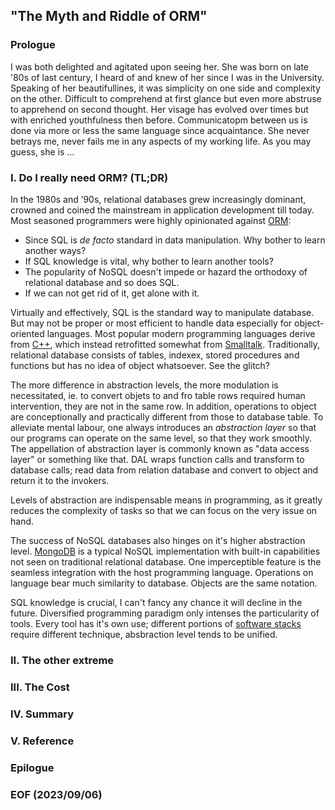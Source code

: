 
## "The Myth and Riddle of ORM"

### Prologue
I was both delighted and agitated upon seeing her. She was born on late '80s of last century, I heard of and knew of her since I was in the University. Speaking of her beautifullines, it was simplicity on one side and complexity on the other. Difficult to comprehend at first glance but even more abstruse to apprehend on second thought. Her visage has evolved over times but with enriched youthfulness then before. Communicatopm between us is done via more or less the same language since acquaintance. She never betrays me, never fails me in any aspects of my working life. As you may guess, she is ... 


### I. Do I really need ORM? (TL;DR)
In the 1980s and ’90s, relational databases grew increasingly dominant, crowned and coined the mainstream in application development till today. Most seasoned programmers were highly opinionated against [ORM](https://www.prisma.io/dataguide/types/relational/what-is-an-orm): 
- Since SQL is *de facto* standard in data manipulation. Why bother to learn another ways? 
- If SQL knowledge is vital, why bother to learn another tools? 
- The popularity of NoSQL doesn't impede or hazard the orthodoxy of relational database and so does SQL. 
- If we can not get rid of it, get alone with it. 

Virtually and effectively, SQL is the standard way to manipulate database. But may not be proper or most efficient to handle data especially for object-oriented languages. Most popular modern programming languages derive from [C++](https://www.w3schools.com/cpp/cpp_intro.asp), which instead retrofitted somewhat from [Smalltalk](https://en.wikipedia.org/wiki/Smalltalk). Traditionally, relational database consists of tables, indexex, stored procedures and functions but has no idea of object whatsoever. See the glitch? 

The more difference in abstraction levels, the more modulation is necessitated, ie. to convert objets to and fro table rows required human intervention, they are not in the same row. In addition, operations to object are conceptionally and practically different from those to database table. To alleviate mental labour, one always introduces an *abstraction layer* so that our programs can operate on the same level, so that they work smoothly. The appellation of abstraction layer is commonly known as "data access layer" or something like that. DAL wraps function calls and transform to database calls; read data from relation database and convert to object and return it to the invokers. 

Levels of abstraction are indispensable means in programming, as it greatly reduces the complexity of tasks so that we can focus on the very issue on hand. 

The success of NoSQL databases also hinges on it's higher abstraction level. [MongoDB](https://www.mongodb.com/) is a typical NoSQL implementation with built-in capabilities not seen on traditional relational database. One imperceptible feature is the seamless integration with the host programming language. Operations on language bear much similarity to database. Objects are the same notation. 

SQL knowledge is crucial, I can't fancy any chance it will decline in the future. Diversified programming paradigm only intenses the particularity of tools. Every tool has it's own use; different portions of [software stacks](https://www.mongodb.com/basics/technology-stack) require different technique, absbraction level tends to be unified. 


### II. The other extreme

### III. The Cost 

### IV. Summary 

### V. Reference

### Epilogue

### EOF (2023/09/06)
